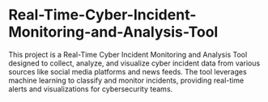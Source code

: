 # Real-Time-Cyber-Incident-Monitoring-and-Analysis-Tool
This project is a Real-Time Cyber Incident Monitoring and Analysis Tool designed to collect, analyze, and visualize cyber incident data from various sources like social media platforms and news feeds. The tool leverages machine learning to classify and monitor incidents, providing real-time alerts and visualizations for cybersecurity teams.
